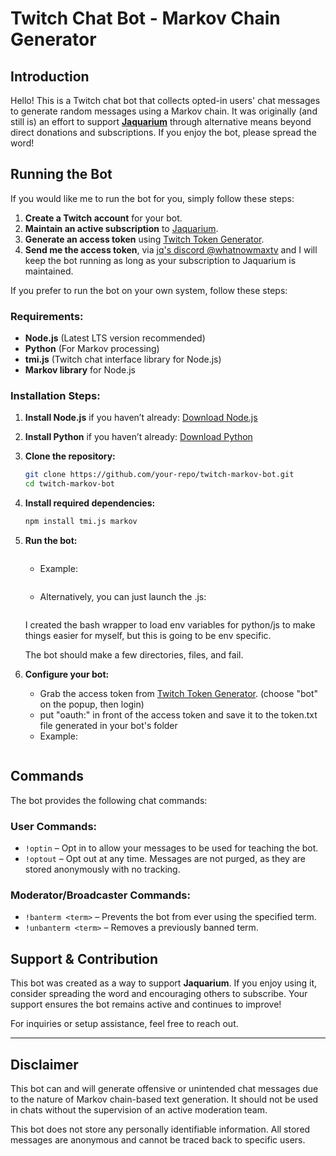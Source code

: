 # Twitch Chat Bot - Markov Chain Generator

## Introduction
Hello! This is a Twitch chat bot that collects opted-in users' chat messages to generate random messages using a Markov chain. It was originally (and still is) an effort to support **[Jaquarium](https://twitch.tv/jaquarium)** through alternative means beyond direct donations and subscriptions. If you enjoy the bot, please spread the word!

## Running the Bot
If you would like me to run the bot for you, simply follow these steps:
1. **Create a Twitch account** for your bot.
2. **Maintain an active subscription** to [Jaquarium](https://twitch.tv/jaquarium).
3. **Generate an access token** using [Twitch Token Generator](https://twitchtokengenerator.com/).
4. **Send me the access token**, via [jq's discord @whatnowmaxtv](https://discord.gg/FTYCwNeNeJ) and I will keep the bot running as long as your subscription to Jaquarium is maintained.

If you prefer to run the bot on your own system, follow these steps:

### Requirements:
- **Node.js** (Latest LTS version recommended)
- **Python** (For Markov processing)
- **tmi.js** (Twitch chat interface library for Node.js)
- **Markov library** for Node.js

### Installation Steps:
1. **Install Node.js** if you haven’t already: [Download Node.js](https://nodejs.org/)
2. **Install Python** if you haven’t already: [Download Python](https://www.python.org/downloads/)
3. **Clone the repository:**
   ```sh
   git clone https://github.com/your-repo/twitch-markov-bot.git
   cd twitch-markov-bot
   ```
4. **Install required dependencies:**
   ```sh
   npm install tmi.js markov
   ```
5. **Run the bot:**
   ```./startbot.sh <name of bot> <name of channel>
   ```
   - Example:
   ```./startbot.sh avgjqchatter jaquarium
   ```
   - Alternatively, you can just launch the .js:
   ```node twitch-chat-logger.js <name of bot> <name of channel>
   ```
   I created the bash wrapper to load env variables for python/js to make things easier for myself, but this is going to be env specific.

   The bot should make a few directories, files, and fail.
   
7. **Configure your bot:**
   - Grab the access token from [Twitch Token Generator](https://twitchtokengenerator.com/). (choose "bot" on the popup, then login)
   - put "oauth:" in front of the access token and save it to the token.txt file generated in your bot's folder
   - Example:
   ```oauth:123123123123123123sdfsdffasdfsdf
   ```

## Commands
The bot provides the following chat commands:

### User Commands:
- `!optin` – Opt in to allow your messages to be used for teaching the bot.
- `!optout` – Opt out at any time. Messages are not purged, as they are stored anonymously with no tracking.

### Moderator/Broadcaster Commands:
- `!banterm <term>` – Prevents the bot from ever using the specified term.
- `!unbanterm <term>` – Removes a previously banned term.

## Support & Contribution
This bot was created as a way to support **Jaquarium**. If you enjoy using it, consider spreading the word and encouraging others to subscribe. Your support ensures the bot remains active and continues to improve!

For inquiries or setup assistance, feel free to reach out.

---

## Disclaimer
This bot can and will generate offensive or unintended chat messages due to the nature of Markov chain-based text generation. It should not be used in chats without the supervision of an active moderation team.

This bot does not store any personally identifiable information. All stored messages are anonymous and cannot be traced back to specific users.

